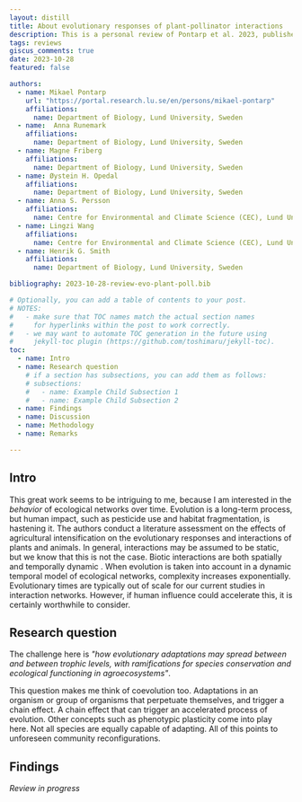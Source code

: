 ```yaml
---
layout: distill
title: About evolutionary responses of plant-pollinator interactions
description: This is a personal review of Pontarp et al. 2023, published in Biological Reviews
tags: reviews
giscus_comments: true
date: 2023-10-28 
featured: false

authors:
  - name: Mikael Pontarp
    url: "https://portal.research.lu.se/en/persons/mikael-pontarp"
    affiliations:
      name: Department of Biology, Lund University, Sweden
  - name:  Anna Runemark
    affiliations:
      name: Department of Biology, Lund University, Sweden
  - name: Magne Friberg
    affiliations:
      name: Department of Biology, Lund University, Sweden
  - name: Øystein H. Opedal
    affiliations:
      name: Department of Biology, Lund University, Sweden
  - name: Anna S. Persson
    affiliations:
      name: Centre for Environmental and Climate Science (CEC), Lund University, Sweden
  - name: Lingzi Wang
    affiliations:
      name: Centre for Environmental and Climate Science (CEC), Lund University, Sweden
  - name: Henrik G. Smith
    affiliations:
      name: Department of Biology, Lund University, Sweden

bibliography: 2023-10-28-review-evo-plant-poll.bib

# Optionally, you can add a table of contents to your post.
# NOTES:
#   - make sure that TOC names match the actual section names
#     for hyperlinks within the post to work correctly.
#   - we may want to automate TOC generation in the future using
#     jekyll-toc plugin (https://github.com/toshimaru/jekyll-toc).
toc:
  - name: Intro
  - name: Research question
    # if a section has subsections, you can add them as follows:
    # subsections:
    #   - name: Example Child Subsection 1
    #   - name: Example Child Subsection 2
  - name: Findings
  - name: Discussion
  - name: Methodology
  - name: Remarks

---
```


## Intro

This great work<d-cite key="pontarp2023evolutionary"></d-cite> seems to be intriguing to me, because I am interested in the _behavior_ of ecological networks over time. Evolution is a long-term process, but human impact, such as pesticide use and habitat fragmentation, is hastening it. The authors conduct a literature assessment on the effects of agricultural intensification on the evolutionary responses and interactions of plants and animals. In general, interactions may be assumed to be static, but we know that this is not the case. Biotic interactions are both spatially and temporally dynamic<d-cite key="simanonok2014partitioning"></d-cite> <d-cite key ="galiana2021spatial"></d-cite>. When evolution is taken into account in a dynamic temporal model of ecological networks, complexity increases exponentially. Evolutionary times are typically out of scale for our current studies in interaction networks. However, if human influence could accelerate this, it is certainly worthwhile to consider. 

## Research question

The challenge here is _"how evolutionary adaptations may spread between and between trophic levels, with ramifications for species conservation and ecological functioning in agroecosystems"_.

This question makes me think of coevolution too. Adaptations in an organism or group of organisms that perpetuate themselves, and trigger a chain effect. A chain effect that can trigger an accelerated process of evolution. Other concepts such as phenotypic plasticity come into play here. Not all species are equally capable of adapting. All of this points to unforeseen community reconfigurations. 

## Findings 



_*Review in progress*_ 